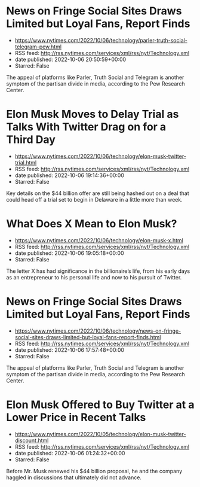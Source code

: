 # News on Fringe Social Sites Draws Limited but Loyal Fans, Report Finds
 - https://www.nytimes.com/2022/10/06/technology/parler-truth-social-telegram-pew.html
 - RSS feed: http://rss.nytimes.com/services/xml/rss/nyt/Technology.xml
 - date published: 2022-10-06 20:50:59+00:00
 - Starred: False

The appeal of platforms like Parler, Truth Social and Telegram is another symptom of the partisan divide in media, according to the Pew Research Center.

# Elon Musk Moves to Delay Trial as Talks With Twitter Drag on for a Third Day
 - https://www.nytimes.com/2022/10/06/technology/elon-musk-twitter-trial.html
 - RSS feed: http://rss.nytimes.com/services/xml/rss/nyt/Technology.xml
 - date published: 2022-10-06 19:14:36+00:00
 - Starred: False

Key details on the $44 billion offer are still being hashed out on a deal that could head off a trial set to begin in Delaware in a little more than week.

# What Does X Mean to Elon Musk?
 - https://www.nytimes.com/2022/10/06/technology/elon-musk-x.html
 - RSS feed: http://rss.nytimes.com/services/xml/rss/nyt/Technology.xml
 - date published: 2022-10-06 19:05:18+00:00
 - Starred: False

The letter X has had significance in the billionaire’s life, from his early days as an entrepreneur to his personal life and now to his pursuit of Twitter.

# News on Fringe Social Sites Draws Limited but Loyal Fans, Report Finds
 - https://www.nytimes.com/2022/10/06/technology/news-on-fringe-social-sites-draws-limited-but-loyal-fans-report-finds.html
 - RSS feed: http://rss.nytimes.com/services/xml/rss/nyt/Technology.xml
 - date published: 2022-10-06 17:57:48+00:00
 - Starred: False

The appeal of platforms like Parler, Truth Social and Telegram is another symptom of the partisan divide in media, according to the Pew Research Center.

# Elon Musk Offered to Buy Twitter at a Lower Price in Recent Talks
 - https://www.nytimes.com/2022/10/05/technology/elon-musk-twitter-discount.html
 - RSS feed: http://rss.nytimes.com/services/xml/rss/nyt/Technology.xml
 - date published: 2022-10-06 01:24:32+00:00
 - Starred: False

Before Mr. Musk renewed his $44 billion proposal, he and the company haggled in discussions that ultimately did not advance.
